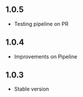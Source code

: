 1.0.5
-----
- Testing pipeline on PR

1.0.4
-----
- Improvements on Pipeline

1.0.3
-----
- Stable version
